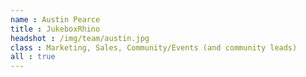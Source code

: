 ```yaml
---
name : Austin Pearce
title : JukeboxRhino
headshot : /img/team/austin.jpg
class : Marketing, Sales, Community/Events (and community leads)
all : true
---
```


